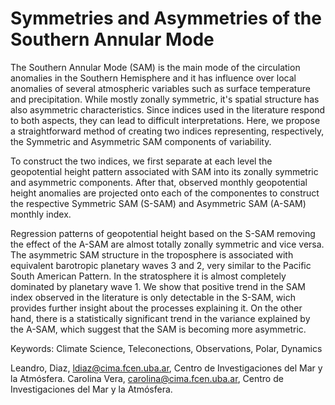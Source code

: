 # Symmetries and Asymmetries of the Southern Annular Mode
The Southern Annular Mode (SAM) is the main mode of the circulation anomalies in the Southern Hemisphere and it has influence over local anomalies of several atmospheric variables such as surface temperature and precipitation. While mostly zonally symmetric, it's spatial structure has also asymmetric characteristics. Since indices used in the literature respond to both aspects, they can lead to difficult interpretations. Here, we propose a straightforward method of creating two indices representing, respectively, the Symmetric and Asymmetric SAM components of variability.

To construct the two indices, we first separate at each level the geopotential height pattern associated with SAM into its zonally symmetric and asymmetric components. After that, observed monthly geopotential height anomalies are projected onto each of the componentes to construct the respective Symmetric SAM (S-SAM) and Asymmetric SAM (A-SAM) monthly index. 

Regression patterns of geopotential height based on the S-SAM removing the effect of the A-SAM are almost totally zonally symmetric and vice versa. The asymmetric SAM structure in the troposphere is associated with equivalent barotropic planetary waves 3 and 2, very similar to the Pacific South American Pattern. In the stratosphere it is almost completely dominated by planetary wave 1. We show that positive trend in the SAM index observed in the literature is only detectable in the S-SAM, wich provides further insight about the processes explaining it. On the other hand, there is a statistically significant trend in the variance explained by the A-SAM, which suggest that the SAM is becoming more asymmetric. 

Keywords: Climate Science, Teleconections, Observations, Polar, Dynamics

Leandro, Diaz, ldiaz@cima.fcen.uba.ar, Centro de Investigaciones del Mar y la Atmósfera. Carolina Vera, carolina@cima.fcen.uba.ar, Centro de Investigaciones del Mar y la Atmósfera.